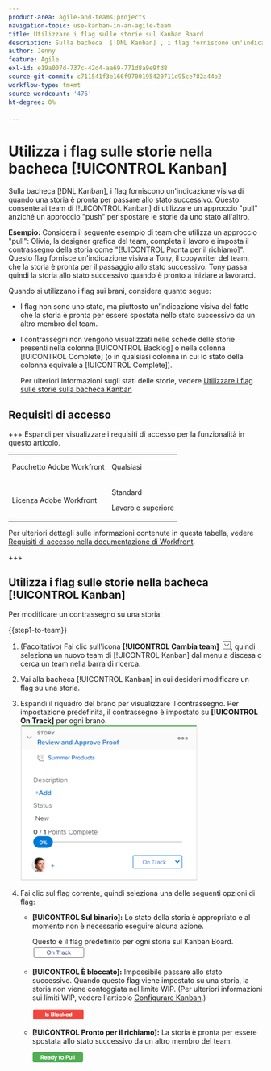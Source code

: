 ```yaml
---
product-area: agile-and-teams;projects
navigation-topic: use-kanban-in-an-agile-team
title: Utilizzare i flag sulle storie sul Kanban Board
description: Sulla bacheca  [!DNL Kanban] , i flag forniscono un'indicazione visiva di quando una storia è pronta per passare allo stato successivo. Questo consente ai team Kanban di utilizzare un approccio "pull" anziché un approccio "push" per spostare le storie da uno stato all’altro.
author: Jenny
feature: Agile
exl-id: e19a007d-737c-42d4-aa69-771d8a9e9fd8
source-git-commit: c711541f3e166f9700195420711d95ce782a44b2
workflow-type: tm+mt
source-wordcount: '476'
ht-degree: 0%

---
```


# Utilizza i flag sulle storie nella bacheca [!UICONTROL Kanban]

Sulla bacheca [!DNL Kanban], i flag forniscono un&#39;indicazione visiva di quando una storia è pronta per passare allo stato successivo. Questo consente ai team di [!UICONTROL Kanban] di utilizzare un approccio &quot;pull&quot; anziché un approccio &quot;push&quot; per spostare le storie da uno stato all&#39;altro.

**Esempio:** Considera il seguente esempio di team che utilizza un approccio &quot;pull&quot;: Olivia, la designer grafica del team, completa il lavoro e imposta il contrassegno della storia come &quot;[!UICONTROL Pronta per il richiamo]&quot;. Questo flag fornisce un&#39;indicazione visiva a Tony, il copywriter del team, che la storia è pronta per il passaggio allo stato successivo. Tony passa quindi la storia allo stato successivo quando è pronto a iniziare a lavorarci.

Quando si utilizzano i flag sui brani, considera quanto segue:

* I flag non sono uno stato, ma piuttosto un’indicazione visiva del fatto che la storia è pronta per essere spostata nello stato successivo da un altro membro del team.
* I contrassegni non vengono visualizzati nelle schede delle storie presenti nella colonna [!UICONTROL Backlog] o nella colonna [!UICONTROL Complete] (o in qualsiasi colonna in cui lo stato della colonna equivale a [!UICONTROL Complete]).

  Per ulteriori informazioni sugli stati delle storie, vedere [Utilizzare i flag sulle storie sulla bacheca Kanban](#updating-the-status-of-stories-and-subtasks)

## Requisiti di accesso

+++ Espandi per visualizzare i requisiti di accesso per la funzionalità in questo articolo.

<table style="table-layout:auto"> 
 <col> 
 </col> 
 <col> 
 </col> 
 <tbody> 
  <tr> 
   <td role="rowheader">Pacchetto Adobe Workfront</td> 
   <td> <p>Qualsiasi</p> </td> 
  </tr> 
  <tr> 
   <td role="rowheader">Licenza Adobe Workfront</td> 
   <td> <p>Standard</p> 
   <p>Lavoro o superiore</p> </td> 
  </tr>
 </tbody> 
</table>

Per ulteriori dettagli sulle informazioni contenute in questa tabella, vedere [Requisiti di accesso nella documentazione di Workfront](/help/quicksilver/administration-and-setup/add-users/access-levels-and-object-permissions/access-level-requirements-in-documentation.md).

+++

## Utilizza i flag sulle storie nella bacheca [!UICONTROL Kanban]

Per modificare un contrassegno su una storia:

{{step1-to-team}}

1. (Facoltativo) Fai clic sull&#39;icona **[!UICONTROL Cambia team]** ![Cambia team](assets/switch-team-icon.png), quindi seleziona un nuovo team di [!UICONTROL Kanban] dal menu a discesa o cerca un team nella barra di ricerca.

1. Vai alla bacheca [!UICONTROL Kanban] in cui desideri modificare un flag su una storia.
1. Espandi il riquadro del brano per visualizzare il contrassegno.
Per impostazione predefinita, il contrassegno è impostato su **[!UICONTROL On Track]** per ogni brano.
   ![Scheda Kanban](assets/agile-storycard-kanban-2021-350x308.png)

1. Fai clic sul flag corrente, quindi seleziona una delle seguenti opzioni di flag:

   * **[!UICONTROL Sul binario]:** Lo stato della storia è appropriato e al momento non è necessario eseguire alcuna azione.

     Questo è il flag predefinito per ogni storia sul Kanban Board.
     ![kanban_flag_ontrack.png](assets/kanban-flag-ontrack.png)

   * **[!UICONTROL È bloccato]:** Impossibile passare allo stato successivo. Quando questo flag viene impostato su una storia, la storia non viene conteggiata nel limite WIP. (Per ulteriori informazioni sui limiti WIP, vedere l&#39;articolo [Configurare Kanban](../../agile/get-started-with-agile-in-workfront/configure-kanban.md).)

     ![kanban_flag_locked.png](assets/kanban-flag-blocked.png)

   * **[!UICONTROL Pronto per il richiamo]:** La storia è pronta per essere spostata allo stato successivo da un altro membro del team.

     ![kanban_flag_ready.png](assets/kanban-flag-ready.png)
